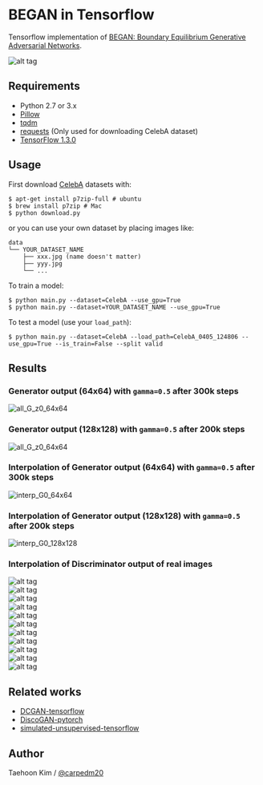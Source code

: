 # BEGAN in Tensorflow

Tensorflow implementation of [BEGAN: Boundary Equilibrium Generative Adversarial Networks](https://arxiv.org/abs/1703.10717).

![alt tag](./assets/model.png)


## Requirements

- Python 2.7 or 3.x
- [Pillow](https://pillow.readthedocs.io/en/4.0.x/)
- [tqdm](https://github.com/tqdm/tqdm)
- [requests](https://github.com/kennethreitz/requests) (Only used for downloading CelebA dataset)
- [TensorFlow 1.3.0](https://github.com/tensorflow/tensorflow)


## Usage

First download [CelebA](http://mmlab.ie.cuhk.edu.hk/projects/CelebA.html) datasets with:

    $ apt-get install p7zip-full # ubuntu
    $ brew install p7zip # Mac
    $ python download.py

or you can use your own dataset by placing images like:

    data
    └── YOUR_DATASET_NAME
        ├── xxx.jpg (name doesn't matter)
        ├── yyy.jpg
        └── ...

To train a model:

    $ python main.py --dataset=CelebA --use_gpu=True
    $ python main.py --dataset=YOUR_DATASET_NAME --use_gpu=True

To test a model (use your `load_path`):

    $ python main.py --dataset=CelebA --load_path=CelebA_0405_124806 --use_gpu=True --is_train=False --split valid


## Results

### Generator output (64x64) with `gamma=0.5` after 300k steps

![all_G_z0_64x64](./assets/all_G_z0_64x64.png)


### Generator output (128x128) with `gamma=0.5` after 200k steps

![all_G_z0_64x64](./assets/all_G_z0_128x128.png)


### Interpolation of Generator output (64x64) with `gamma=0.5` after 300k steps

![interp_G0_64x64](./assets/interp_G0_64x64.png)


### Interpolation of Generator output (128x128) with `gamma=0.5` after 200k steps

![interp_G0_128x128](./assets/interp_G0_128x128.png)

    
### Interpolation of Discriminator output of real images
    
![alt tag](./assets/AE_batch.png)   
![alt tag](./assets/interp_1.png)   
![alt tag](./assets/interp_2.png)   
![alt tag](./assets/interp_3.png)   
![alt tag](./assets/interp_4.png)   
![alt tag](./assets/interp_5.png)   
![alt tag](./assets/interp_6.png)   
![alt tag](./assets/interp_7.png)   
![alt tag](./assets/interp_8.png)   
![alt tag](./assets/interp_9.png)   
![alt tag](./assets/interp_10.png)


## Related works

- [DCGAN-tensorflow](https://github.com/carpedm20/DCGAN-tensorflow)
- [DiscoGAN-pytorch](https://github.com/carpedm20/DiscoGAN-pytorch)
- [simulated-unsupervised-tensorflow](https://github.com/carpedm20/simulated-unsupervised-tensorflow)


## Author

Taehoon Kim / [@carpedm20](http://carpedm20.github.io)

